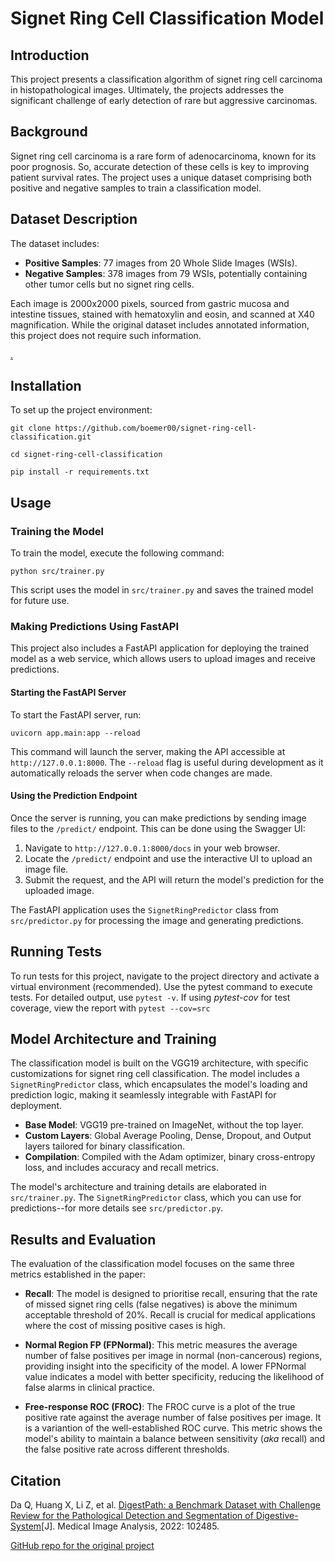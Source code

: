 # Signet Ring Cell Classification Model

## Introduction
This project presents a classification algorithm of signet ring cell carcinoma in histopathological images. Ultimately, the projects addresses the significant challenge of early detection of rare but aggressive carcinomas.

## Background
Signet ring cell carcinoma is a rare form of adenocarcinoma, known for its poor prognosis. So, accurate detection of these cells is key to improving patient survival rates. The project uses a unique dataset comprising both positive and negative samples to train a classification model.

## Dataset Description
The dataset includes:
- **Positive Samples**: 77 images from 20 Whole Slide Images (WSIs).
- **Negative Samples**: 378 images from 79 WSIs, potentially containing other tumor cells but no signet ring cells.

Each image is 2000x2000 pixels, sourced from gastric mucosa and intestine tissues, stained with hematoxylin and eosin, and scanned at X40 magnification. While the original dataset includes annotated information, this project does not require such information.

[.](docs/signet_ring_computer_vision_model.png)

## Installation
To set up the project environment:

`git clone https://github.com/boemer00/signet-ring-cell-classification.git`

`cd signet-ring-cell-classification`

`pip install -r requirements.txt`

## Usage

### Training the Model

To train the model, execute the following command:

`python src/trainer.py`

This script uses the model in `src/trainer.py` and saves the trained model for future use.

### Making Predictions Using FastAPI

This project also includes a FastAPI application for deploying the trained model as a web service, which allows users to upload images and receive predictions.

#### Starting the FastAPI Server

To start the FastAPI server, run:

`uvicorn app.main:app --reload`

This command will launch the server, making the API accessible at `http://127.0.0.1:8000`. The `--reload` flag is useful during development as it automatically reloads the server when code changes are made.

#### Using the Prediction Endpoint

Once the server is running, you can make predictions by sending image files to the `/predict/` endpoint. This can be done using the Swagger UI:

1. Navigate to `http://127.0.0.1:8000/docs` in your web browser.
2. Locate the `/predict/` endpoint and use the interactive UI to upload an image file.
3. Submit the request, and the API will return the model's prediction for the uploaded image.

The FastAPI application uses the `SignetRingPredictor` class from `src/predictor.py` for processing the image and generating predictions.


## Running Tests
To run tests for this project, navigate to the project directory and activate a virtual environment (recommended). Use the pytest command to execute tests. For detailed output, use `pytest -v`. If using *pytest-cov* for test coverage, view the report with `pytest --cov=src`

## Model Architecture and Training

The classification model is built on the VGG19 architecture, with specific customizations for signet ring cell classification. The model includes a `SignetRingPredictor` class, which encapsulates the model's loading and prediction logic, making it seamlessly integrable with FastAPI for deployment.

- **Base Model**: VGG19 pre-trained on ImageNet, without the top layer.
- **Custom Layers**: Global Average Pooling, Dense, Dropout, and Output layers tailored for binary classification.
- **Compilation**: Compiled with the Adam optimizer, binary cross-entropy loss, and includes accuracy and recall metrics.

The model's architecture and training details are elaborated in `src/trainer.py`. The `SignetRingPredictor` class, which you can use for predictions--for more details see `src/predictor.py`.

## Results and Evaluation

The evaluation of the classification model focuses on the same three metrics established in the paper:

- **Recall**: The model is designed to prioritise recall, ensuring that the rate of missed signet ring cells (false negatives) is above the minimum acceptable threshold of 20%. Recall is crucial for medical applications where the cost of missing positive cases is high.

- **Normal Region FP (FPNormal)**: This metric measures the average number of false positives per image in normal (non-cancerous) regions, providing insight into the specificity of the model. A lower FPNormal value indicates a model with better specificity, reducing the likelihood of false alarms in clinical practice.

- **Free-response ROC (FROC)**: The FROC curve is a plot of the true positive rate against the average number of false positives per image. It is a variantion of the well-established ROC curve. This metric shows the model's ability to maintain a balance between sensitivity (*aka* recall) and the false positive rate across different thresholds.

## Citation
Da Q, Huang X, Li Z, et al. [DigestPath: a Benchmark Dataset with Challenge Review for the
Pathological Detection and Segmentation of Digestive-System](https://doi.org/10.1016/j.media.2022.102485)[J].
Medical Image Analysis, 2022: 102485.

[GitHub repo for the original project](https://github.com/bupt-ai-cz/CAC-UNet-DigestPath2019/blob/main/papers/DigestPath-a-Benchmark-Dataset-with-Challenge-Review.pdf)
